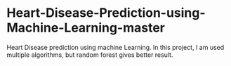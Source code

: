 # Heart-Disease-Prediction-using-Machine-Learning-master
Heart Disease prediction using machine Learning. In this project, I am used multiple algorithms, but random forest gives better result.  
